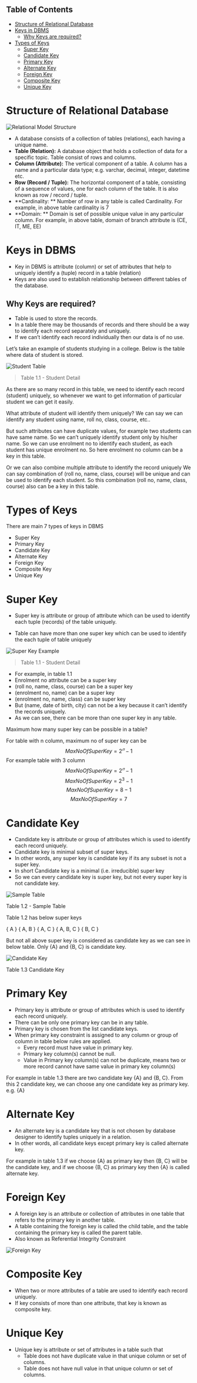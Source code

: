 ## Table of Contents

- [Structure of Relational Database](#structure-of-relational-database)
- [Keys in DBMS](#keys-in-dbms)
  * [Why Keys are required?](#why-keys-are-required-)
- [Types of Keys](#types-of-keys)
  - [Super Key](#super-key)
  - [Candidate Key](#candidate-key)
  - [Primary Key](#primary-key)
  - [Alternate Key](#alternate-key)
  - [Foreign Key](#foreign-key)
  - [Composite Key](#composite-key)
  - [Unique Key](#unique-key)

# Structure of Relational Database

![Relational Model Structure](https://user-images.githubusercontent.com/4832630/127731788-b976f4b2-b937-43f8-9fb9-e856832e76e9.png)

- A database consists of a collection of tables (relations), each having a unique name.
- **Table (Relation):** A database object that holds a collection of data for a specific topic. Table consist of rows and columns.
- **Column (Attribute):** The vertical component of a table. A column has a name and a particular data type; e.g. varchar, decimal, integer, datetime etc.
- **Row (Record / Tuple):** The horizontal component of a table, consisting of a sequence of values, one for each column of the table. It is also known as row / record / tuple.
- **Cardinality: ** Number of row in any table is called Cardinality. For example, in above table cardinality is 7
- **Domain: ** Domain is set of possible unique value in any particular column. For example, in above table, domain of branch attribute is (CE, IT, ME, EE)



# Keys in DBMS

- Key in DBMS is attribute (column) or set of attributes that help to uniquely identify a (tuple) record in a table (relation)
- Keys are also used to establish relationship between different tables of the database.

## Why Keys are required?

- Table is used to store the records.
- In a table there may be thousands of records and there should be a way to identify each record separately and uniquely.
- If we can’t identify each record individually then our data is of no use.

Let’s take an example of students studying in a college. Below is the table where data of student is stored.

![Student Table](https://user-images.githubusercontent.com/4832630/128291471-35984dc3-6f8d-4da6-b698-0f6ad5572052.png)

> Table 1.1 - Student Detail

As there are so many record in this table, we need to identify each record (student) uniquely, so whenever we want to get information of particular student we can get it easily.

What attribute of student will identify them uniquely? We can say we can identify any student using name, roll no, class, course, etc..

But such attributes can have duplicate values, for example two students can have same name. So we can’t uniquely identify student only by his/her name. So we can use enrolment no to identify each student, as each student has unique enrolment no. So here enrolment no column can be a key in this table.

Or we can also combine multiple attribute to identify the record uniquely We can say combination of (roll no, name, class, course) will be unique and can be used to identify each student. So this combination (roll no, name, class, course) also can be a key in this table.

# Types of Keys

There are main 7 types of keys in DBMS

- Super Key
- Primary Key
- Candidate Key
- Alternate Key
- Foreign Key
- Composite Key
- Unique Key

# Super Key

- Super key is attribute or group of attribute which can be used to identify each tuple (records) of the table uniquely.

- Table can have more than one super key which can be used to identify the each tuple of table uniquely

![Super Key Example](https://user-images.githubusercontent.com/4832630/128291817-0f699149-fd70-41b0-b60e-996083b22722.png)

> Table 1.1 - Student Detail

- For example, in table 1.1
- Enrolment no attribute can be a super key
- (roll no, name, class, course) can be a super key
- (enrolment no, name) can be a super key
- (enrolment no, name, class) can be super key
- But (name, date of birth, city) can not be a key because it can’t identify the records uniquely.
- As we can see, there can be more than one super key in any table.

Maximum how many super key can be possible in a table?

For table with n column, maximum no of super key can be
$$
Max No Of Super Key = 2^𝑛−1
$$
For example table with 3 column
$$
Max No Of Super Key = 2^𝑛−1
$$
$$
Max No Of Super Key = 2^3−1
$$
$$
Max No Of Super Key = 8−1
$$
$$
Max No Of Super Key = 7
$$

# Candidate Key

- Candidate key is attribute or group of attributes which is used to identify each record uniquely.
- Candidate key is minimal subset of super keys.
- In other words, any super key is candidate key if its any subset is not a super key. 
- In short Candidate key is a minimal (i.e. irreducible) super key 
- So we can every candidate key is super key, but not every super key is not candidate key.

![Sample Table](https://user-images.githubusercontent.com/4832630/128292726-bc480b99-108c-41ac-a0fd-2ac69b6c6a5d.png)

Table 1.2 - Sample Table

Table 1.2 has below super keys 

{ A }
{ A, B }
{ A, C }
{ A, B, C }
{ B, C }

But not all above super key is considered as candidate key as we can see in below table. Only {A} and {B, C} is candidate key.

![Candidate Key](https://user-images.githubusercontent.com/4832630/128292990-bb253624-ba81-47c2-943b-c067cf7f808b.png)

Table 1.3 Candidate Key

# Primary Key

- Primary key is attribute or group of attributes which is used to identify each record uniquely.
- There can be only one primary key can be in any table.
- Primary key is chosen from the list candidate keys.
- When primary key constraint is assigned to any column or group of column in table below rules are applied.
  - Every record must have value in primary key.
  - Primary key column(s) cannot be null.
  - Value in Primary key column(s) can not be duplicate, means two or more record cannot have same value in primary key column(s)

For example in table 1.3 there are two candidate key {A} and {B, C}. From this 2 candidate key, we can choose any one candidate key as primary key. e.g. {A}

# Alternate Key

- An alternate key is a candidate key that is not chosen by database designer to identify tuples uniquely in a relation.
- In other words, all candidate keys except primary key is called alternate key.

For example in table 1.3 if we choose {A} as primary key then {B, C} will be the candidate key, and if we choose {B, C} as primary key then {A} is called alternate key.

# Foreign Key

- A foreign key is an attribute or collection of attributes in one table that refers to the primary key in another table.
- A table containing the foreign key is called the child table, and the table containing the primary key is called the parent table.
- Also known as Referential Integrity Constraint

![Foreign Key](https://user-images.githubusercontent.com/4832630/128293760-e3dbc518-82ea-4f68-bac2-f8d09ad07d2a.png)

# Composite Key

- When two or more attributes of a table are used to identify each record uniquely.
- If key consists of more than one attribute, that key is known as composite key.

# Unique Key

- Unique key is attribute or set of attributes in a table such that
  - Table does not have duplicate value in that unique column or set of columns.
  - Table does not have null value in that unique column or set of columns.
